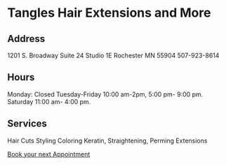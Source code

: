 # Tangles Hair Extensions and More

## Address
1201 S. Broadway Suite 24 Studio 1E
Rochester MN 55904
507-923-8614

## Hours
Monday: Closed
Tuesday-Friday 10:00 am-2pm, 5:00 pm- 9:00 pm.
Saturday 11:00 am- 4:00 pm.


## Services
Hair Cuts
Styling
Coloring
Keratin, Straightening, Perming
Extensions

[Book your next Appointment](https://www.styleseat.com/m/book/p/606937)